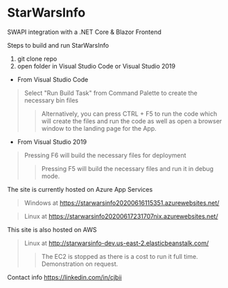 # StarWarsInfo
SWAPI integration with a .NET Core &amp; Blazor Frontend

Steps to build and run StarWarsInfo

1. git clone repo
2. open folder in Visual Studio Code or Visual Studio 2019

* From Visual Studio Code
> Select "Run Build Task" from Command Palette to create the necessary bin files
>> Alternatively, you can press CTRL + F5 to run the code which will create the files and run the code as well as open a browser window to the landing page for the App.
* From Visual Studio 2019
> Pressing F6 will build the necessary files for deployment
>> Pressing F5 will build the necessary files and run it in debug mode.

The site is currently hosted on Azure App Services
> Windows at https://starwarsinfo20200616115351.azurewebsites.net/

> Linux at https://starwarsinfo20200617231707nix.azurewebsites.net/

This site is also hosted on AWS
> Linux at http://starwarsinfo-dev.us-east-2.elasticbeanstalk.com/
>> The EC2 is stopped as there is a cost to run it full time.  Demonstration on request.

Contact info https://linkedin.com/in/cjbii
